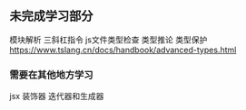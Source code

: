 ## 未完成学习部分
模块解析
三斜杠指令
js文件类型检查
类型推论
类型保护    https://www.tslang.cn/docs/handbook/advanced-types.html
### 需要在其他地方学习
jsx
装饰器
迭代器和生成器